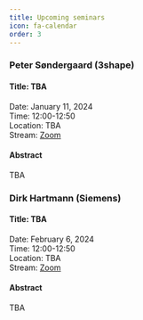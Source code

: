 ```yaml
---
title: Upcoming seminars
icon: fa-calendar
order: 3
---
```


### Peter Søndergaard (3shape)

#### Title: TBA

Date: January 11, 2024   
Time: 12:00-12:50   
Location: TBA   
Stream: [Zoom](https://dtumods.github.io/zoom)   

#### Abstract 

TBA


### Dirk Hartmann (Siemens) 

#### Title: TBA

Date: February 6, 2024   
Time: 12:00-12:50   
Location: TBA   
Stream: [Zoom](https://dtumods.github.io/zoom)   

#### Abstract 

TBA

